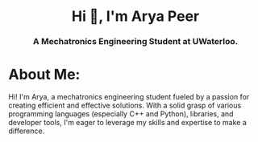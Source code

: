 <div align="center">

# Hi 👋, I'm Arya Peer
<h3>A Mechatronics Engineering Student at UWaterloo.</h3>

</div>

# About Me:
Hi! I'm Arya, a mechatronics engineering student fueled by a passion for creating efficient and effective solutions. With a solid grasp of various programming languages (especially C++ and Python), libraries, and developer tools, I'm eager to leverage my skills and expertise to make a difference.
